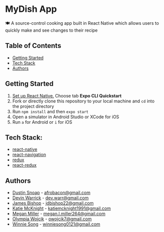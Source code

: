 # MyDish App

🍽 A source-control cooking app built in React Native which allows users to quickly make and see changes to their recipe

## Table of Contents

-   [Getting Started](#getting-started)
-   [Tech Stack](#made-with-help-of)
-   [Authors](#authors)

## Getting Started

1. [Set up React Native.](https://facebook.github.io/react-native/docs/getting-started.html) Choose tab **Expo CLI Quickstart**
2. Fork or directly clone this repository to your local machine and `cd` into the project directory
3. Run `npm install` and then `expo start`
4. Open a simulator in Android Studio or XCode for iOS
5. Run `a` for Android or `i` for iOS

## Tech Stack:

-   [react-native](https://github.com/facebook/react-native)
-   [react-navigation](https://reactnavigation.org/)
-   [redux](https://redux.js.org/)
-   [react-redux](https://react-redux.js.org/)

## Authors

-   [Dustin Snoap](https://github.com/dustinsnoap) - afrobacon@gmail.com
-   [Devin Warrick](https://github.com/DevWarr) - dev.warr@gmail.com
-   [James Bishop](https://github.com/jambis) - jdbishop22@gmail.com
-   [Katie McKnight](https://github.com/kmcknight1) - katiemcknight1991@gmail.com
-   [Megan Miller](https://github.com/Celaira) - megan.l.miller264@gmail.com
-   [Olympia Wojcik](https://github.com/olympiawoj) - owojcik7@gmail.com
-   [Winnie Song](https://github.com/windixxie) - winniesong0121@gmail.com
